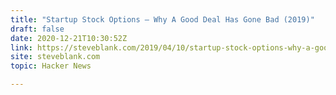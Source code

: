 ```yaml
---
title: "Startup Stock Options – Why A Good Deal Has Gone Bad (2019)"
draft: false
date: 2020-12-21T10:30:52Z
link: https://steveblank.com/2019/04/10/startup-stock-options-why-a-good-deal-has-gone-bad/?utm_medium=RSS&utm_source=hune
site: steveblank.com
topic: Hacker News  

---
```

